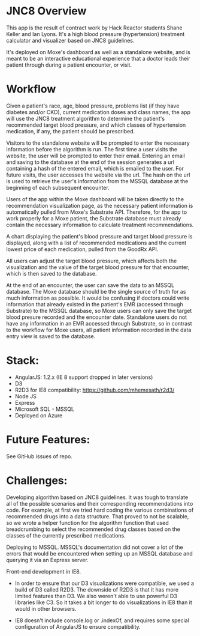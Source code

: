 JNC8 Overview
==========

This app is the result of contract work by Hack Reactor students
Shane Keller and Ian Lyons. It's a high blood pressure (hypertension) treatment calculator and visualizer based on JNC8 guidelines.

It's deployed on Moxe's dashboard as well as a standalone website, and is meant to be an interactive educational experience that a doctor leads their patient through during a patient encounter, or visit.

Workflow
==========

Given a patient's race, age, blood pressure, problems list (if they have diabetes and/or CKD), current medication doses and class names, the app will use the JNC8 treatment algorithm to determine the patient's recommended target blood pressure, and which classes of hypertension medication, if any, the patient should be prescribed. 

Visitors to the standalone website will be prompted to enter the necessary information before the algorithm is run. The first time a user visits the website, the user will be prompted to enter their email. Entering an email and saving to the database at the end of the session generates a url containing a hash of the entered email, which is emailed to the user. For future visits, the user accesses the website via the url. The hash on the url is used to retrieve the user's information from the MSSQL database at the beginning of each subsequent encounter. 

Users of the app within the Moxe dashboard will be taken directly to the recommendation visualization page, as the necessary patient information is automatically pulled from Moxe's Substrate API. Therefore, for the app to work properly for a Moxe patient, the Substrate database must already contain the necessary information to calculate treatment recommendations. 

A chart displaying the patient's blood pressure and target blood pressure is displayed, along with a list of recommended medications and the current lowest price of each medication, pulled from the GoodRx API. 

All users can adjust the target blood pressure, which affects both the visualization and the value of the target blood pressure for that encounter, which is then saved to the database. 

At the end of an encounter, the user can save the data to an MSSQL database. The Moxe database should be the single source of truth for as much information as possible. It would be confusing if doctors could write information that already existed in the patient's EMR (accessed through Substrate) to the MSSQL database, so Moxe users can only save the target blood presure recorded and the encounter date. Standalone users do not have any information in an EMR accessed through Substrate, so in contrast to the workflow for Moxe users, all patient information recorded in the data entry view is saved to the database. 

Stack:
==========
- AngularJS: 1.2.x (IE 8 support dropped in later versions)
- D3
- R2D3 for IE8 compatibility: https://github.com/mhemesath/r2d3/
- Node JS
- Express
- Microsoft SQL - MSSQL  
- Deployed on Azure 

Future Features:
==========
See GitHub issues of repo. 

Challenges:
==========
Developing algorithm based on JNC8 guidelines. It was tough to translate all of the possible scenarios and their corresponding recommendations into code. For example, at first we tried hard coding the various combinations of recommended drugs into a data structure. That proved to not be scalable, so we wrote a helper function for the algorithm function that used breadcrumbing to select the recommended drug classes based on the classes of the currently prescribed medications. 

Deploying to MSSQL. MSSQL's documentation did not cover a lot of the errors that would be encountered when setting up an MSSQL database and querying it via an Express server. 

Front-end development in IE8. 
- In order to ensure that our D3 visualizations were compatible, we used a build of D3 called R2D3. The downside of R2D3 is that it has more limited features than D3. We also weren't able to use powerful D3 libraries like C3. So it takes a bit longer to do visualizations in IE8 than it would in other browsers. 

- IE8 doesn't include console.log or .indexOf, and requires some special configuration of AngularJS to ensure compatibility.



